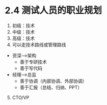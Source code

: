# 2.4 测试人员的职业规划

1. 初级：技术
2. 中级：技术
3. 高级：技术
4. 可以走技术路线或管理路线
- 资深-->架构
	- 善于专研技术
	- 善于写代码
- 经理-->总监
	- 善于协调（内部协调、外部协调） 
	- 善于汇报（总结、归纳、PPT）
5. CTO/VP
